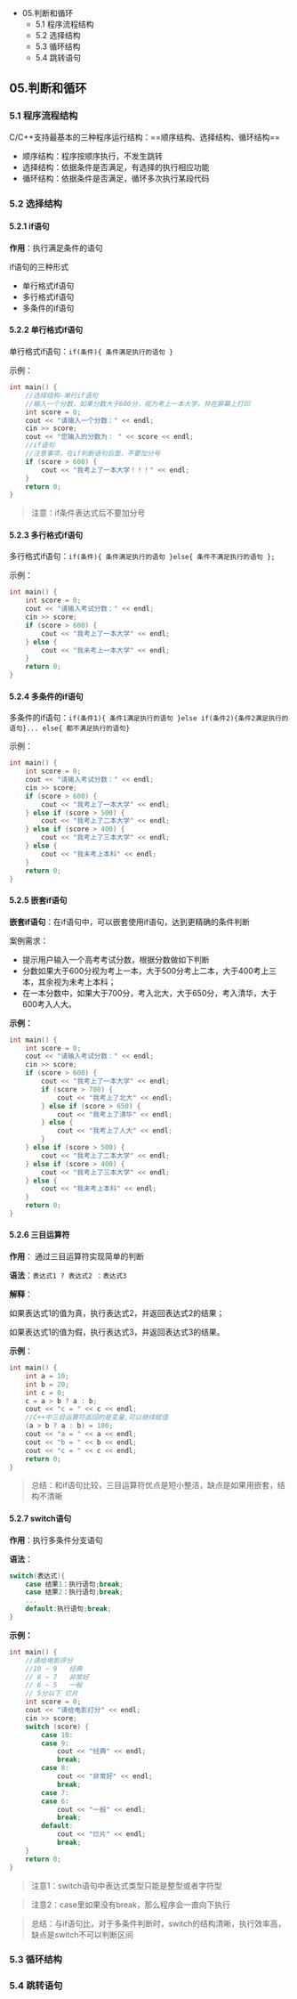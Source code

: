 

- 05.判断和循环
  - 5.1 程序流程结构
  - 5.2 选择结构
  - 5.3 循环结构
  - 5.4 跳转语句



## 05.判断和循环
### 5.1 程序流程结构

C/C++支持最基本的三种程序运行结构：==顺序结构、选择结构、循环结构==

* 顺序结构：程序按顺序执行，不发生跳转
* 选择结构：依据条件是否满足，有选择的执行相应功能
* 循环结构：依据条件是否满足，循环多次执行某段代码

### 5.2 选择结构

#### 5.2.1 if语句

**作用**：执行满足条件的语句

if语句的三种形式

* 单行格式if语句
* 多行格式if语句
* 多条件的if语句

#### 5.2.2 单行格式if语句

单行格式if语句：`if(条件){ 条件满足执行的语句 }`

示例：

```cpp
int main() {
    //选择结构-单行if语句
    //输入一个分数，如果分数大于600分，视为考上一本大学，并在屏幕上打印
    int score = 0;
    cout << "请输入一个分数：" << endl;
    cin >> score;
    cout << "您输入的分数为： " << score << endl;
    //if语句
    //注意事项，在if判断语句后面，不要加分号
    if (score > 600) {
        cout << "我考上了一本大学！！！" << endl;
    }
    return 0;
}
```

> 注意：if条件表达式后不要加分号

#### 5.2.3 多行格式if语句

多行格式if语句：`if(条件){ 条件满足执行的语句 }else{ 条件不满足执行的语句 };`

示例：

```cpp
int main() {
    int score = 0;
    cout << "请输入考试分数：" << endl;
    cin >> score;
    if (score > 600) {
        cout << "我考上了一本大学" << endl;
    } else {
        cout << "我未考上一本大学" << endl;
    }
    return 0;
}
```

#### 5.2.4 多条件的if语句

多条件的if语句：`if(条件1){ 条件1满足执行的语句 }else if(条件2){条件2满足执行的语句}... else{ 都不满足执行的语句}`

示例：

```cpp
int main() {
    int score = 0;
    cout << "请输入考试分数：" << endl;
    cin >> score;
    if (score > 600) {
        cout << "我考上了一本大学" << endl;
    } else if (score > 500) {
        cout << "我考上了二本大学" << endl;
    } else if (score > 400) {
        cout << "我考上了三本大学" << endl;
    } else {
        cout << "我未考上本科" << endl;
    }
    return 0;
}
```

#### 5.2.5 嵌套if语句

**嵌套if语句**：在if语句中，可以嵌套使用if语句，达到更精确的条件判断

案例需求：

* 提示用户输入一个高考考试分数，根据分数做如下判断
* 分数如果大于600分视为考上一本，大于500分考上二本，大于400考上三本，其余视为未考上本科；
* 在一本分数中，如果大于700分，考入北大，大于650分，考入清华，大于600考入人大。

**示例：**

```cpp
int main() {
    int score = 0;
    cout << "请输入考试分数：" << endl;
    cin >> score;
    if (score > 600) {
        cout << "我考上了一本大学" << endl;
        if (score > 700) {
            cout << "我考上了北大" << endl;
        } else if (score > 650) {
            cout << "我考上了清华" << endl;
        } else {
            cout << "我考上了人大" << endl;
        }
    } else if (score > 500) {
        cout << "我考上了二本大学" << endl;
    } else if (score > 400) {
        cout << "我考上了三本大学" << endl;
    } else {
        cout << "我未考上本科" << endl;
    }
    return 0;
}
```


#### 5.2.6 三目运算符

**作用**： 通过三目运算符实现简单的判断

**语法**：`表达式1 ? 表达式2 ：表达式3`

**解释**：

如果表达式1的值为真，执行表达式2，并返回表达式2的结果；

如果表达式1的值为假，执行表达式3，并返回表达式3的结果。

**示例**：

```cpp
int main() {
    int a = 10;
    int b = 20;
    int c = 0;
    c = a > b ? a : b;
    cout << "c = " << c << endl;
    //C++中三目运算符返回的是变量,可以继续赋值
    (a > b ? a : b) = 100;
    cout << "a = " << a << endl;
    cout << "b = " << b << endl;
    cout << "c = " << c << endl;
    return 0;
}
```

> 总结：和if语句比较，三目运算符优点是短小整洁，缺点是如果用嵌套，结构不清晰


#### 5.2.7 switch语句

**作用**：执行多条件分支语句

**语法**：

```cpp
switch(表达式){
	case 结果1：执行语句;break;
	case 结果2：执行语句;break;
	...
	default:执行语句;break;
}
```

**示例：**

```cpp
int main() {
    //请给电影评分
    //10 ~ 9   经典
    // 8 ~ 7   非常好
    // 6 ~ 5   一般
    // 5分以下 烂片
    int score = 0;
    cout << "请给电影打分" << endl;
    cin >> score;
    switch (score) {
        case 10:
        case 9:
            cout << "经典" << endl;
            break;
        case 8:
            cout << "非常好" << endl;
            break;
        case 7:
        case 6:
            cout << "一般" << endl;
            break;
        default:
            cout << "烂片" << endl;
            break;
    }
    return 0;
}
```

> 注意1：switch语句中表达式类型只能是整型或者字符型

> 注意2：case里如果没有break，那么程序会一直向下执行

> 总结：与if语句比，对于多条件判断时，switch的结构清晰，执行效率高，缺点是switch不可以判断区间














### 5.3 循环结构
### 5.4 跳转语句

















